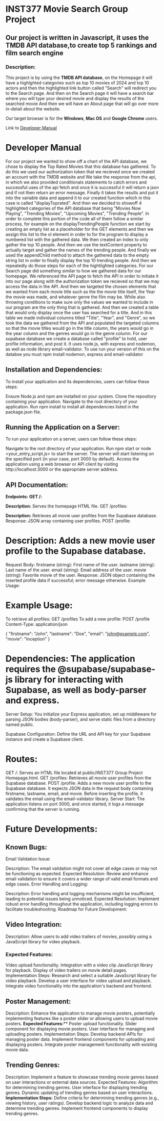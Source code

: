 # INST377 Movie Search Group Project


##  Our project is written in Javascript, it uses  the TMDB API database,to create top 5 rankings and film search engine

### Description:
 This project is by using the **TMDB API database**, on the Homepage it will have a highlghted categories such as top 10 movies of 2024 and top 10 actors and then the highlighted link button called "Search" will redirect you to the Search page. And then on the Search page it will have a search bar where you will type your desired movie and display the results of the searched movie And then we will have an About page that will go over more in-detail about the website. 
 

 Our target browser is for the **Windows**, **Mac OS** and **Google Chrome** users.


Link to [Developer Manual](#developermanual)














 # Developer Manual

 For our project we wanted to show off a chart of the API database, we chose to display the Top Rated Movies that this database has gathered. To do this we used our authorization token that we recieved once we created an account with the TMDB website and We take the response from the api, in which we also provided conditionals statements to catch errors and successful uses of the api fetch and once it is successful it will return a json and if not then return an error message. Finally it takes the results and put it into the variable data and append it to our created function which in this case is called "displayToprated". And then we decided to showoff 4 highlighted categories of the API database that being "Movies Now Playing", "Trending Movies", "Upcoming Movies", "Trending People". In order to complete this portion of the code all of them follow a similar process, for example on the displayTrendingPeople function we start by creating an empty list as a placeholder for the GET elements and then we assign this list to the ol element in order to for the program to display a numbered list with the gathered data. We then created an index to only gather the top 10 people. And then we use the textContent property to actually target and gather the names of the trending people. And finally we used the appendChild method to attach the gathered data to the empty string list in order to finally display the top 10 trending people. And then we repeatedly do those steps for each of the hightlighted categories. For our Search page did something similar to how we gathered data for our homepage. We referenced the API page to fetch the API in order to initiate it into our page along with the authorization token we recieved so that we may access the data in the API. And then we targeted the chosen elements that we wanted from each movie title such as the the movie title itself, the Year the movie was made, and whatever genre the film may be. While also throwing conditions to make sure only the values we wanted to include in our program are the only thing that is gathered. And then we created a table that would only display once the user has searched for a title. And in this table we made individual columns titled "Title", "Year", and "Genre", so we took the data we gathered from the API and populated the targeted columns so that the movie titles would go in the title column, the years would go in the year column and the genres would go in the genre column. For our supabase database we create a database called "profile" to hold, user profile information, and post it. It uses node.js, with  express  and nodemon, as well as node library email-validator. To use run your version of this on the databse you must npm install nodemon, express and email-validator
 


 ## Installation and Dependencies:
To install your application and its dependencies, users can follow these steps:

Ensure Node.js and npm are installed on your system.
Clone the repository containing your application.
Navigate to the root directory of your application.
Run npm install to install all dependencies listed in the package.json file.


## Running the Application on a Server:
To run your application on a server, users can follow these steps:

Navigate to the root directory of your application.
Run npm start or node <your_entry_script.js> to start the server.
The server will start listening on the specified port (in your case, port 3000 by default).
Access the application using a web browser or API client by visiting http://localhost:3000 or the appropriate server address.
 ## API Documentation:
**Endpoints:**
**GET /:**

**Description:** Serves the homepage HTML file.
GET /profiles:

**Description:** Retrieves all movie user profiles from the Supabase database.
    Response: JSON array containing user profiles.
POST /profile:

# Description: Adds a new movie user profile to the Supabase database.
Request Body:
firstname (string): First name of the user.
lastname (string): Last name of the user.
email (string): Email address of the user.
movie (string): Favorite movie of the user.
Response: JSON object containing the inserted profile data if successful; error message otherwise.
Example Usage:


# Example Usage:
To retrieve all profiles: GET /profiles
To add a new profile:
POST /profile
Content-Type: application/json

{
  "firstname": "John",
  "lastname": "Doe",
  "email": "john@example.com",
  "movie": "Inception"
}


 # Dependencies: The application requires the @supabase/supabase-js library for interacting with Supabase, as well as body-parser and express.

Server Setup: You initialize your Express application, set up middleware for parsing JSON bodies (body-parser), and serve static files from a directory named public.

Supabase Configuration:  Define the URL and API key for your Supabase instance and create a Supabase client.

# Routes:

GET /: Serves an HTML file located at public/INST377 Group Project Homepage.html.
GET /profiles: Retrieves all movie user profiles from the Supabase database.
POST /profile: Adds a new movie user profile to the Supabase database. It expects JSON data in the request body containing firstname, lastname, email, and movie. Before inserting the profile, it validates the email using the email-validator library.
Server Start: The application listens on port 3000, and once started, it logs a message confirming that the server is running.


# Future Developments: 
## Known Bugs:
Email Validation Issue:

Description: The email validation might not cover all edge cases or may not be functioning as expected.
Expected Resolution: Review and enhance email validation to ensure it covers a wider range of valid email formats and edge cases.
Error Handling and Logging:

Description: Error handling and logging mechanisms might be insufficient, leading to potential issues being unnoticed.
Expected Resolution: Implement robust error handling throughout the application, including logging errors to facilitate troubleshooting.
Roadmap for Future Development:
## Video Integration:
Description: Allow users to add video trailers of movies, possibly using a JavaScript library for video playback.
### Expected Features:
Video upload functionality.
Integration with a video clip JavaScript library for playback.
Display of video trailers on movie detail pages.
Implementation Steps:
Research and select a suitable JavaScript library for video playback.
Develop a user interface for video upload and playback.
Integrate video functionality into the application's backend and frontend.
## Poster Management:
Description: Enhance the application to manage movie posters, potentially implementing features like a poster slider or allowing users to upload movie posters.
**Expected Features:****
Poster upload functionality.
Slider component for displaying movie posters.
User interface for managing and uploading posters.
Implementation Steps:
Develop backend APIs for managing poster data.
Implement frontend components for uploading and displaying posters.
Integrate poster management functionality with existing movie data.
## Trending Genres:
Description: Implement a feature to showcase trending movie genres based on user interactions or external data sources.
Expected Features:
Algorithm for determining trending genres.
User interface for displaying trending genres.
Dynamic updating of trending genres based on user interactions.
**Implementation Steps:**
Define criteria for determining trending genres (e.g., viewing history, user ratings).
Develop backend logic to analyze data and determine trending genres.
Implement frontend components to display trending genres. 



